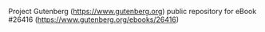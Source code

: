 Project Gutenberg (https://www.gutenberg.org) public repository for eBook #26416 (https://www.gutenberg.org/ebooks/26416)
